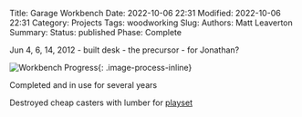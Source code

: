 Title: Garage Workbench
Date: 2022-10-06 22:31
Modified: 2022-10-06 22:31
Category: Projects
Tags: woodworking
Slug:
Authors: Matt Leaverton
Summary:
Status: published
Phase: Complete

Jun 4, 6, 14, 2012 - built desk - the precursor - for Jonathan?

![Workbench Progress](/images/work-bench-1.jpg){: .image-process-inline}

Completed and in use for several years 

Destroyed cheap casters with lumber for [playset]({filename}backyard-playset.md)
